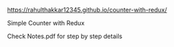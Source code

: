 https://rahulthakkar12345.github.io/counter-with-redux/



Simple Counter with Redux 


Check Notes.pdf for step by step details
